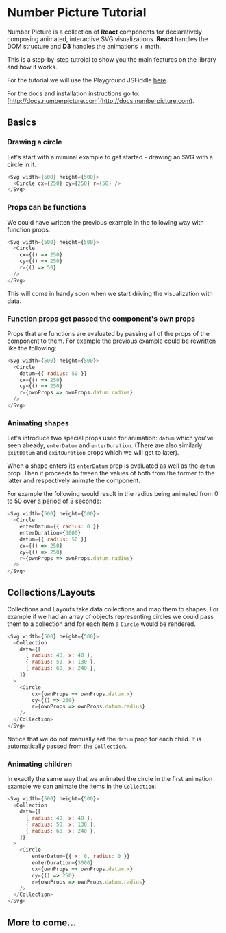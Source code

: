 # Number Picture Tutorial

Number Picture is a collection of **React** components for declaratively composing animated, interactive SVG visualizations.
**React** handles the DOM structure and **D3** handles the animations + math.

This is a step-by-step tutroial to show you the main features on the library and how it works.

For the tutorial we will use the Playground JSFiddle [here](https://fiddle.jshell.net/finnworks/fbjs3jkt/).

For the docs and installation instructions go to: [http://docs.numberpicture.com](http://docs.numberpicture.com).

## Basics

### Drawing a circle

Let's start with a miminal example to get started - drawing an SVG with a circle in it.

```javascript
<Svg width={500} height={500}>
  <Circle cx={250} cy={250} r={50} />
</Svg>
```

### Props can be functions

We could have written the previous example in the following way with function props.

```javascript
<Svg width={500} height={500}>
  <Circle
    cx={() => 250}
    cy={() => 250}
    r={() => 50}
  />
</Svg>
```

This will come in handy soon when we start driving the visualization with data.

### Function props get passed the component's own props

Props that are functions are evaluated by passing all of the props of the component to them.
For example the previous example could be rewritten like the following:

```javascript
<Svg width={500} height={500}>
  <Circle
    datum={{ radius: 50 }}
    cx={() => 250}
    cy={() => 250}
    r={ownProps => ownProps.datum.radius}
  />
</Svg>
```

### Animating shapes

Let's introduce two special props used for animation: `datum` which you've seen already, `enterDatum` and `enterDuration`. (There are also similarly `exitDatum` and `exitDuration` props which we will get to later).

When a shape enters its `enterDatum` prop is evaluated as well as the `datum` prop. Then it proceeds to tween the values of both from the former to the latter and respectively animate the component.

For example the following would result in the radius being animated from 0 to 50 over a period of 3 seconds:

```javascript
<Svg width={500} height={500}>
  <Circle
    enterDatum={{ radius: 0 }}
    enterDuration={3000}
    datum={{ radius: 50 }}
    cx={() => 250}
    cy={() => 250}
    r={ownProps => ownProps.datum.radius}
  />
</Svg>
```

## Collections/Layouts

Collections and Layouts take data collections and map them to shapes. For example if we had an array of objects representing circles we could pass them to a collection and for each item a `Circle` would be rendered.

```javascript
<Svg width={500} height={500}>
  <Collection
    data={[
      { radius: 40, x: 40 },
      { radius: 50, x: 130 },
      { radius: 60, x: 240 },
    ]}
  >
    <Circle
        cx={ownProps => ownProps.datum.x}
        cy={() => 250}
        r={ownProps => ownProps.datum.radius}
    />
  </Collection>
</Svg>
```

Notice that we do not manually set the `datum` prop for each child. It is automatically passed from the `Collection`.

### Animating children

In exactly the same way that we animated the circle in the first animation example we can animate the items in the `Collection`:

```javascript
<Svg width={500} height={500}>
  <Collection
    data={[
      { radius: 40, x: 40 },
      { radius: 50, x: 130 },
      { radius: 60, x: 240 },
    ]}
  >
    <Circle
        enterDatum={{ x: 0, radius: 0 }}
        enterDuration={3000}
        cx={ownProps => ownProps.datum.x}
        cy={() => 250}
        r={ownProps => ownProps.datum.radius}
    />
  </Collection>
</Svg>
```

## More to come...